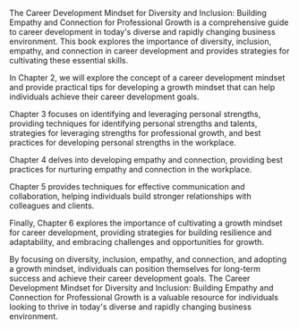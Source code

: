 
The Career Development Mindset for Diversity and Inclusion: Building Empathy and Connection for Professional Growth is a comprehensive guide to career development in today's diverse and rapidly changing business environment. This book explores the importance of diversity, inclusion, empathy, and connection in career development and provides strategies for cultivating these essential skills.

In Chapter 2, we will explore the concept of a career development mindset and provide practical tips for developing a growth mindset that can help individuals achieve their career development goals.

Chapter 3 focuses on identifying and leveraging personal strengths, providing techniques for identifying personal strengths and talents, strategies for leveraging strengths for professional growth, and best practices for developing personal strengths in the workplace.

Chapter 4 delves into developing empathy and connection, providing best practices for nurturing empathy and connection in the workplace.

Chapter 5 provides techniques for effective communication and collaboration, helping individuals build stronger relationships with colleagues and clients.

Finally, Chapter 6 explores the importance of cultivating a growth mindset for career development, providing strategies for building resilience and adaptability, and embracing challenges and opportunities for growth.

By focusing on diversity, inclusion, empathy, and connection, and adopting a growth mindset, individuals can position themselves for long-term success and achieve their career development goals. The Career Development Mindset for Diversity and Inclusion: Building Empathy and Connection for Professional Growth is a valuable resource for individuals looking to thrive in today's diverse and rapidly changing business environment.
